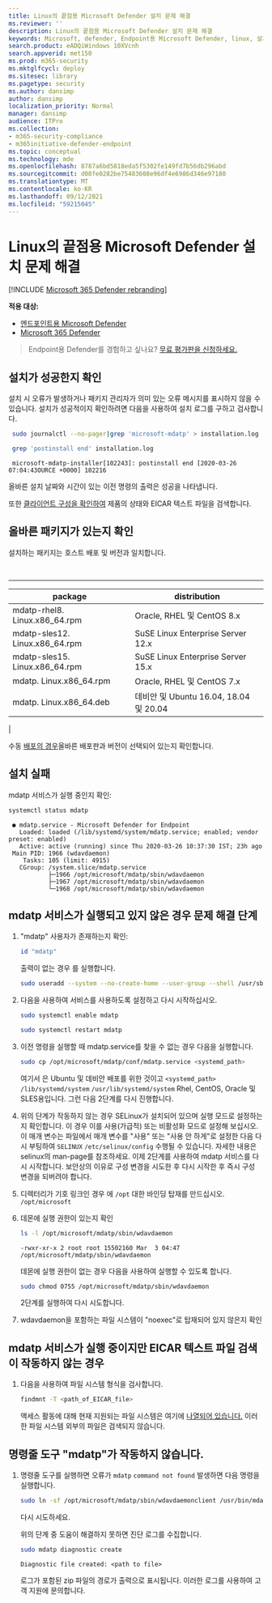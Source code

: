 ```yaml
---
title: Linux의 끝점용 Microsoft Defender 설치 문제 해결
ms.reviewer: ''
description: Linux의 끝점용 Microsoft Defender 설치 문제 해결
keywords: Microsoft, defender, Endpoint용 Microsoft Defender, linux, 설치
search.product: eADQiWindows 10XVcnh
search.appverid: met150
ms.prod: m365-security
ms.mktglfcycl: deploy
ms.sitesec: library
ms.pagetype: security
ms.author: dansimp
author: dansimp
localization_priority: Normal
manager: dansimp
audience: ITPro
ms.collection:
- m365-security-compliance
- m365initiative-defender-endpoint
ms.topic: conceptual
ms.technology: mde
ms.openlocfilehash: 8787a6bd5818eda5f5302fe149fd7b56db296abd
ms.sourcegitcommit: d08fe0282be75483608e96df4e6986d346e97180
ms.translationtype: MT
ms.contentlocale: ko-KR
ms.lasthandoff: 09/12/2021
ms.locfileid: "59215045"
---
```

# <a name="troubleshoot-installation-issues-for-microsoft-defender-for-endpoint-on-linux"></a>Linux의 끝점용 Microsoft Defender 설치 문제 해결

[!INCLUDE [Microsoft 365 Defender rebranding](../../includes/microsoft-defender.md)]

**적용 대상:**
- [엔드포인트용 Microsoft Defender](https://go.microsoft.com/fwlink/p/?linkid=2154037)
- [Microsoft 365 Defender](https://go.microsoft.com/fwlink/?linkid=2118804)

> Endpoint용 Defender를 경험하고 싶나요? [무료 평가판을 신청하세요.](https://signup.microsoft.com/create-account/signup?products=7f379fee-c4f9-4278-b0a1-e4c8c2fcdf7e&ru=https://aka.ms/MDEp2OpenTrial?ocid=docs-wdatp-investigateip-abovefoldlink)

## <a name="verify-if-installation-succeeded"></a>설치가 성공한지 확인

설치 시 오류가 발생하거나 패키지 관리자가 의미 있는 오류 메시지를 표시하지 않을 수 있습니다. 설치가 성공적이지 확인하려면 다음을 사용하여 설치 로그를 구하고 검사합니다.

```bash
 sudo journalctl --no-pager|grep 'microsoft-mdatp' > installation.log
```

```bash
 grep 'postinstall end' installation.log
```

```Output
 microsoft-mdatp-installer[102243]: postinstall end [2020-03-26 07:04:43OURCE +0000] 102216
```

올바른 설치 날짜와 시간이 있는 이전 명령의 출력은 성공을 나타냅니다.

또한 [클라이언트 구성을 확인하여](linux-install-manually.md#client-configuration) 제품의 상태와 EICAR 텍스트 파일을 검색합니다.

## <a name="make-sure-you-have-the-correct-package"></a>올바른 패키지가 있는지 확인

설치하는 패키지는 호스트 배포 및 버전과 일치합니다.

<br>

****

|package|distribution|
|---|---|
|mdatp-rhel8. Linux.x86_64.rpm|Oracle, RHEL 및 CentOS 8.x|
|mdatp-sles12. Linux.x86_64.rpm|SuSE Linux Enterprise Server 12.x|
|mdatp-sles15. Linux.x86_64.rpm|SuSE Linux Enterprise Server 15.x|
|mdatp. Linux.x86_64.rpm|Oracle, RHEL 및 CentOS 7.x|
|mdatp. Linux.x86_64.deb|데비안 및 Ubuntu 16.04, 18.04 및 20.04|
|

수동 [배포의 경우](linux-install-manually.md)올바른 배포판과 버전이 선택되어 있는지 확인합니다.

## <a name="installation-failed"></a>설치 실패

mdatp 서비스가 실행 중인지 확인:

```bash
systemctl status mdatp
```

```Output
 ● mdatp.service - Microsoft Defender for Endpoint
   Loaded: loaded (/lib/systemd/system/mdatp.service; enabled; vendor preset: enabled)
   Active: active (running) since Thu 2020-03-26 10:37:30 IST; 23h ago
 Main PID: 1966 (wdavdaemon)
    Tasks: 105 (limit: 4915)
   CGroup: /system.slice/mdatp.service
           ├─1966 /opt/microsoft/mdatp/sbin/wdavdaemon
           ├─1967 /opt/microsoft/mdatp/sbin/wdavdaemon
           └─1968 /opt/microsoft/mdatp/sbin/wdavdaemon
 ```

## <a name="steps-to-troubleshoot-if-mdatp-service-isnt-running"></a>mdatp 서비스가 실행되고 있지 않은 경우 문제 해결 단계

1. "mdatp" 사용자가 존재하는지 확인:

    ```bash
    id "mdatp"
    ```

    출력이 없는 경우 를 실행합니다.

    ```bash
    sudo useradd --system --no-create-home --user-group --shell /usr/sbin/nologin mdatp
    ```

2. 다음을 사용하여 서비스를 사용하도록 설정하고 다시 시작하십시오.

    ```bash
    sudo systemctl enable mdatp
    ```

    ```bash
    sudo systemctl restart mdatp
    ```

3. 이전 명령을 실행할 때 mdatp.service를 찾을 수 없는 경우 다음을 실행합니다.

    ```bash
    sudo cp /opt/microsoft/mdatp/conf/mdatp.service <systemd_path>
    ```

    여기서 은 Ubuntu 및 데비안 배포를 위한 것이고 `<systemd_path>` `/lib/systemd/system` `/usr/lib/systemd/system` Rhel, CentOS, Oracle 및 SLES용입니다.
   그런 다음 2단계를 다시 진행합니다.

4. 위의 단계가 작동하지 않는 경우 SELinux가 설치되어 있으며 실행 모드로 설정하는지 확인합니다. 이 경우 이를 사용(가급적) 또는 비활성화 모드로 설정해 보십시오. 이 매개 변수는 파일에서 매개 변수를 "사용" 또는 "사용 안 하게"로 설정한 다음 다시 부팅하여 `SELINUX` `/etc/selinux/config` 수행될 수 있습니다. 자세한 내용은 selinux의 man-page를 참조하세요.
이제 2단계를 사용하여 mdatp 서비스를 다시 시작합니다. 보안상의 이유로 구성 변경을 시도한 후 다시 시작한 후 즉시 구성 변경을 되버려야 합니다.

5. 디렉터리가 기호 링크인 경우 에 `/opt` 대한 바인딩 탑재를 만드십시오. `/opt/microsoft`

6. 데몬에 실행 권한이 있는지 확인

    ```bash
    ls -l /opt/microsoft/mdatp/sbin/wdavdaemon
    ```

    ```Output
    -rwxr-xr-x 2 root root 15502160 Mar  3 04:47 /opt/microsoft/mdatp/sbin/wdavdaemon
    ```

    데몬에 실행 권한이 없는 경우 다음을 사용하여 실행할 수 있도록 합니다.

    ```bash
    sudo chmod 0755 /opt/microsoft/mdatp/sbin/wdavdaemon
    ```

    2단계를 실행하여 다시 시도합니다.

7. wdavdaemon을 포함하는 파일 시스템이 "noexec"로 탑재되어 있지 않은지 확인

## <a name="if-mdatp-service-is-running-but-eicar-text-file-detection-doesnt-work"></a>mdatp 서비스가 실행 중이지만 EICAR 텍스트 파일 검색이 작동하지 않는 경우

1. 다음을 사용하여 파일 시스템 형식을 검사합니다.

    ```bash
    findmnt -T <path_of_EICAR_file>
    ```

    액세스 활동에 대해 현재 지원되는 파일 시스템은 여기에 [나열되어 있습니다.](microsoft-defender-endpoint-linux.md#system-requirements) 이러한 파일 시스템 외부의 파일은 검색되지 않습니다.

## <a name="command-line-tool-mdatp-isnt-working"></a>명령줄 도구 "mdatp"가 작동하지 않습니다.

1. 명령줄 도구를 실행하면 오류가 `mdatp` `command not found` 발생하면 다음 명령을 실행합니다.

    ```bash
    sudo ln -sf /opt/microsoft/mdatp/sbin/wdavdaemonclient /usr/bin/mdatp
    ```

    다시 시도하세요.

    위의 단계 중 도움이 해결하지 못하면 진단 로그를 수집합니다.

    ```bash
    sudo mdatp diagnostic create
    ```

    ```Output
    Diagnostic file created: <path to file>
    ```

    로그가 포함된 zip 파일의 경로가 출력으로 표시됩니다. 이러한 로그를 사용하여 고객 지원에 문의합니다.
